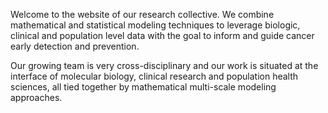 Welcome to the website of our research collective. We combine mathematical and statistical modeling techniques to leverage biologic, clinical and population level data with the goal to inform and guide cancer early detection and prevention.

Our growing team is very cross-disciplinary and our work is situated at the interface of molecular biology, clinical research and population health sciences, all tied together by mathematical multi-scale modeling approaches.
